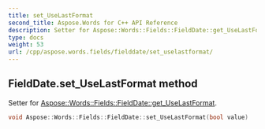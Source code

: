 ```yaml
---
title: set_UseLastFormat
second_title: Aspose.Words for C++ API Reference
description: Setter for Aspose::Words::Fields::FieldDate::get_UseLastFormat. 
type: docs
weight: 53
url: /cpp/aspose.words.fields/fielddate/set_uselastformat/
---
```

## FieldDate.set_UseLastFormat method


Setter for [Aspose::Words::Fields::FieldDate::get_UseLastFormat](../get_uselastformat/).

```cpp
void Aspose::Words::Fields::FieldDate::set_UseLastFormat(bool value)
```

